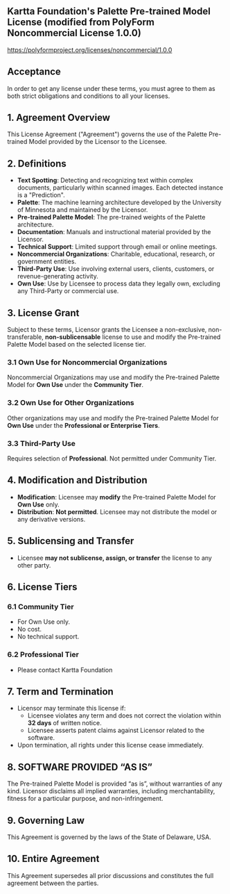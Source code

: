 ## Kartta Foundation's Palette Pre-trained Model License (modified from PolyForm Noncommercial License 1.0.0)

<https://polyformproject.org/licenses/noncommercial/1.0.0>

## Acceptance
In order to get any license under these terms, you must agree to them as both strict obligations and conditions to all your licenses.

## 1. Agreement Overview

This License Agreement ("Agreement") governs the use of the Palette Pre-trained Model provided by the Licensor to the Licensee.

## 2. Definitions

- **Text Spotting**: Detecting and recognizing text within complex documents, particularly within scanned images. Each detected instance is a "Prediction".
- **Palette**: The machine learning architecture developed by the University of Minnesota and maintained by the Licensor.
- **Pre-trained Palette Model**: The pre-trained weights of the Palette architecture.
- **Documentation**: Manuals and instructional material provided by the Licensor.
- **Technical Support**: Limited support through email or online meetings.
- **Noncommercial Organizations**: Charitable, educational, research, or government entities.
- **Third-Party Use**: Use involving external users, clients, customers, or revenue-generating activity.
- **Own Use**: Use by Licensee to process data they legally own, excluding any Third-Party or commercial use.

## 3. License Grant

Subject to these terms, Licensor grants the Licensee a non-exclusive, non-transferable, **non-sublicensable** license to use and modify the Pre-trained Palette Model based on the selected license tier.

### 3.1 Own Use for Noncommercial Organizations

Noncommercial Organizations may use and modify the Pre-trained Palette Model for **Own Use** under the **Community Tier**.

### 3.2 Own Use for Other Organizations

Other organizations may use and modify the Pre-trained Palette Model for **Own Use** under the **Professional or Enterprise Tiers**.

### 3.3 Third-Party Use

Requires selection of **Professional**. Not permitted under Community Tier.

## 4. Modification and Distribution

- **Modification**: Licensee may **modify** the Pre-trained Palette Model for **Own Use** only.
- **Distribution**: **Not permitted**. Licensee may not distribute the model or any derivative versions.

## 5. Sublicensing and Transfer

- Licensee **may not sublicense, assign, or transfer** the license to any other party.

## 6. License Tiers

### 6.1 Community Tier
- For Own Use only.
- No cost.
- No technical support.

### 6.2 Professional Tier
- Please contact Kartta Foundation

## 7. Term and Termination

- Licensor may terminate this license if:
  - Licensee violates any term and does not correct the violation within **32 days** of written notice.
  - Licensee asserts patent claims against Licensor related to the software.
- Upon termination, all rights under this license cease immediately.

## 8. SOFTWARE PROVIDED “AS IS”

The Pre-trained Palette Model is provided “as is”, without warranties of any kind. Licensor disclaims all implied warranties, including merchantability, fitness for a particular purpose, and non-infringement.

## 9. Governing Law

This Agreement is governed by the laws of the State of Delaware, USA.

## 10. Entire Agreement

This Agreement supersedes all prior discussions and constitutes the full agreement between the parties.
